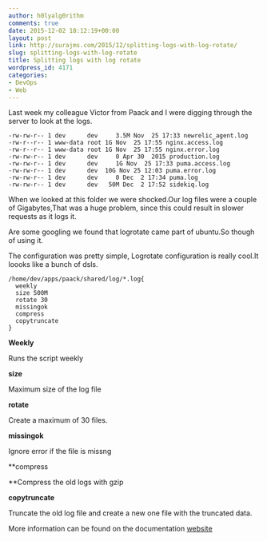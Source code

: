 ```yaml
---
author: h0lyalg0rithm
comments: true
date: 2015-12-02 18:12:19+00:00
layout: post
link: http://surajms.com/2015/12/splitting-logs-with-log-rotate/
slug: splitting-logs-with-log-rotate
title: Splitting logs with log rotate
wordpress_id: 4171
categories:
- DevOps
- Web
---
```


Last week my colleague Victor from Paack and I were digging through the server to look at the logs.

    
    -rw-rw-r-- 1 dev      dev     3.5M Nov  25 17:33 newrelic_agent.log
    -rw-r--r-- 1 www-data root 1G Nov  25 17:55 nginx.access.log
    -rw-r--r-- 1 www-data root 1G Nov  25 17:55 nginx.error.log
    -rw-rw-r-- 1 dev      dev     0 Apr 30  2015 production.log
    -rw-rw-r-- 1 dev      dev     1G Nov  25 17:33 puma.access.log
    -rw-rw-r-- 1 dev      dev  10G Nov 25 12:03 puma.error.log
    -rw-rw-r-- 1 dev      dev     0 Dec  2 17:34 puma.log
    -rw-rw-r-- 1 dev      dev   50M Dec  2 17:52 sidekiq.log


When we looked at this folder we were shocked.Our log files were a couple of Gigabytes,That was a huge problem, since this could result in slower requests as it logs it.

Are some googling we found that logrotate came part of ubuntu.So though of using it.

The configuration was pretty simple, Logrotate configuration is really cool.It loooks like a bunch of dsls.

    
    /home/dev/apps/paack/shared/log/*.log{
      weekly
      size 500M
      rotate 30
      missingok
      compress
      copytruncate
    }
    


**Weekly**

Runs the script weekly

**size**

Maximum size of the log file

**rotate**

Create a maximum of 30 files.

**missingok**

Ignore error if the file is missng

**compress

**Compress the old logs with gzip

**copytruncate**

Truncate the old log file and create a new one file with the truncated data.



More information can be found on the documentation [website](http://www.linuxcommand.org/man_pages/logrotate8.html)
